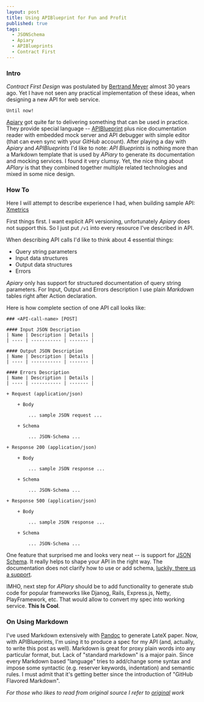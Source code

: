 ```yaml
---
layout: post
title: Using APIBlueprint for Fun and Profit
published: true
tags:
  - JSONSchema
  - Apiary
  - APIBlueprints
  - Contract First
---
```


### Intro
*Contract First Design* was postulated by [Bertrand Meyer](http://en.wikipedia.org/wiki/Bertrand_Meyer) almost 30 years ago.
Yet I have not seen any practical implementation of these ideas, when designing a new API for web service.

`Until now!`

[Apiary](http://apiary.io/how-it-works) got quite far to delivering something that can be used in practice.
They provide special language -- [APIBlueprint](http://apiblueprint.org/) plus nice documentation reader with embedded mock server and API debugger with simple editor (that can even sync with your *GitHub* account).
After playing a day with *Apiary* and *APIBlueprints* I'd like to note: *API Blueprints* is nothing more than a Markdown template that is used by *APiary* to generate its documentation and mocking services.
I found it very clumsy.
Yet, the nice thing about *APIary* is that they combined together multiple related technologies and mixed in some nice design.

### How To
Here I will attempt to describe experience I had, when building sample API: [Xmetrics](http://docs.xmetricsv1.apiary.io/)

First things first.
I want explicit API versioning, unfortunately *Apiary* does not support this.
So I just put `/v1` into every resource I've described in API.

When describing API calls I'd like to think about 4 essential things:

 - Query string parameters
 - Input data structures
 - Output data structures
 - Errors

*Apiary* only has support for structured documentation of query string parameters.
For Input, Output and Errors description I use plain *Markdown* tables right after Action declaration.

Here is how complete section of one API call looks like:

    ### <API-call-name> [POST]
    
    #### Input JSON Description
    | Name | Description | Details |
    | ---- | ----------- | ------- |
    
    #### Output JSON Description
    | Name | Description | Details |
    | ---- | ----------- | ------- |
    
    #### Errors Description
    | Name | Description | Details |
    | ---- | ----------- | ------- |
    
    + Request (application/json)
    
        + Body
        
            ... sample JSON request ...
        
        + Schema
        
            ... JSON-Schema ...
    
    + Response 200 (application/json)

        + Body
        
            ... sample JSON response ...
    
        + Schema
        
            ... JSON-Schema ...

    + Response 500 (application/json)

        + Body
        
            ... sample JSON response ...
    
        + Schema
        
            ... JSON-Schema ...
 
One feature that surprised me and looks very neat -- is support for [JSON Schema](http://json-schema.org/).
It really helps to shape your API in the right way.
The documentation does not clarify how to use or add schema,
[luckily, there us a support](http://support.apiary.io/knowledgebase/articles/147279-json-schema-validation).

IMHO, next step for *APIary* should be to add functionality to generate stub code for popular frameworks like Djanog, Rails, Express.js, Netty, PlayFramework, etc. That would allow to convert my spec into working service.
**This Is Cool**.

### On Using Markdown
I've used Markdown extensively with [Pandoc](http://johnmacfarlane.net/pandoc/README.html) to generate LateX paper.
Now, with APIBlueprints, I'm using it to produce a spec for my API (and, actually, to write this post as well).
Markdown is great for proxy plain words into any particular format, but.
Lack of "standard markdown" is a major pain.
Since every Markdown based "language" tries to add/change some syntax and impose some syntactic (e.g.  reserver keywords, indentation) and semantic rules.
I must admit that it's getting better since the introduction of "GitHub Flavored Markdown".

*For those who likes to read from original source I refer to [original](http://cecs.wright.edu/~pmateti/Courses/7140/Lectures/OOD/meyer-design-by-contract-1992.pdf) work*
